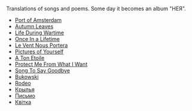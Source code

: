 Translations of songs and poems.
Some day it becomes an album "НЕЯ".

* [Port of Amsterdam](portofamsterdam.txt)
* [Autumn Leaves](autumnleaves.txt)
* [Life During Wartime](lifeduringwartime.txt)
* [Once In a Lifetime](onceinalifetime.txt)
* [Le Vent Nous Portera](leventnousportera.txt)
* [Pictures of Yourself](picturesofyourself.txt)
* [A Ton Etoile](atonetoile.txt)
* [Protect Me From What I Want](protectmefromwhatiwant.txt)
* [Song To Say Goodbye](songtosaygoodbye.txt)
* [Bukowski](bukowski.txt)
* [Rodeo](rodeo.txt)
* [Крылья](wings.txt)
* [Письмо](letter.txt)
* [Квiтка](blossom.txt)
